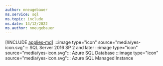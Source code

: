 ```yaml
---
author: nneugebauer
ms.service: sql
ms.topic: include
ms.date: 14/12/2022
ms.author: nneugebauer
---
```


[!INCLUDE [applies-md](applies-md.md)] :::image type="icon" source="media/yes-icon.svg"::: SQL Server 2016 SP 2 and later :::image type="icon" source="media/yes-icon.svg"::: Azure SQL Database :::image type="icon" source="media/yes-icon.svg"::: Azure SQL Managed Instance 

